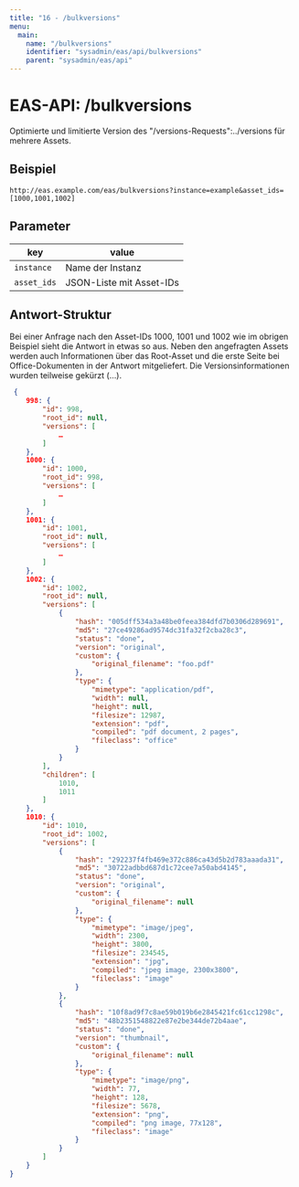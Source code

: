 ```yaml
---
title: "16 - /bulkversions"
menu:
  main:
    name: "/bulkversions"
    identifier: "sysadmin/eas/api/bulkversions"
    parent: "sysadmin/eas/api"
---
```

#  EAS-API: /bulkversions

Optimierte und limitierte Version des "/versions-Requests":../versions für mehrere Assets.

##  Beispiel

```url
http://eas.example.com/eas/bulkversions?instance=example&asset_ids=[1000,1001,1002]
```


##  Parameter


|key|value|
|---|---|
|`instance`          |Name der Instanz|
|`asset_ids`         |JSON-Liste mit Asset-IDs|

##  Antwort-Struktur

Bei einer Anfrage nach den Asset-IDs 1000, 1001 und 1002 wie im obrigen Beispiel sieht die Antwort in etwas so aus. Neben den angefragten Assets werden auch Informationen über das Root-Asset und die erste Seite bei Office-Dokumenten in der Antwort mitgeliefert. Die Versionsinformationen wurden teilweise gekürzt (…).

```json
 {
    998: {
        "id": 998,
        "root_id": null,
        "versions": [
            …
        ]
    },
    1000: {
        "id": 1000,
        "root_id": 998,
        "versions": [
            …
        ]
    },
    1001: {
        "id": 1001,
        "root_id": null,
        "versions": [
            …
        ]
    },
    1002: {
        "id": 1002,
        "root_id": null,
        "versions": [
            {
                "hash": "005dff534a3a48be0feea384dfd7b0306d289691",
                "md5": "27ce49286ad9574dc31fa32f2cba28c3",
                "status": "done",
                "version": "original",
                "custom": {
                    "original_filename": "foo.pdf"
                },
                "type": {
                    "mimetype": "application/pdf",
                    "width": null,
                    "height": null,
                    "filesize": 12987,
                    "extension": "pdf",
                    "compiled": "pdf document, 2 pages",
                    "fileclass": "office"
                }
            }
        ],
        "children": [
            1010,
            1011
        ]
    },
    1010: {
        "id": 1010,
        "root_id": 1002,
        "versions": [
            {
                "hash": "292237f4fb469e372c886ca43d5b2d783aaada31",
                "md5": "30722adbbd687d1c72cee7a50abd4145",
                "status": "done",
                "version": "original",
                "custom": {
                    "original_filename": null
                },
                "type": {
                    "mimetype": "image/jpeg",
                    "width": 2300,
                    "height": 3800,
                    "filesize": 234545,
                    "extension": "jpg",
                    "compiled": "jpeg image, 2300x3800",
                    "fileclass": "image"
                }
            },
            {
                "hash": "10f8ad9f7c8ae59b019b6e2845421fc61cc1298c",
                "md5": "48b2351548822e87e2be344de72b4aae",
                "status": "done",
                "version": "thumbnail",
                "custom": {
                    "original_filename": null
                },
                "type": {
                    "mimetype": "image/png",
                    "width": 77,
                    "height": 128,
                    "filesize": 5678,
                    "extension": "png",
                    "compiled": "png image, 77x128",
                    "fileclass": "image"
                }
            }
        ]
    }
}
```
